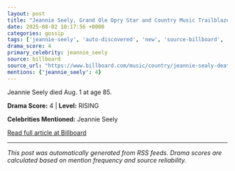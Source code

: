 ```yaml
---
layout: post
title: "Jeannie Seely, Grand Ole Opry Star and Country Music Trailblazer, Dies at 85"
date: 2025-08-02 10:17:56 +0000
categories: gossip
tags: ['jeannie-seely', 'auto-discovered', 'new', 'source-billboard', 'drama-rising']
drama_score: 4
primary_celebrity: jeannie_seely
source: billboard
source_url: "https://www.billboard.com/music/country/jeannie-sealy-death-country-music-singer-dead-85-1236035724/"
mentions: {'jeannie_seely': 4}
---
```


Jeannie Seely died Aug. 1 at age 85.

**Drama Score:** 4 | **Level:** RISING

**Celebrities Mentioned:** Jeannie Seely

[Read full article at Billboard](https://www.billboard.com/music/country/jeannie-sealy-death-country-music-singer-dead-85-1236035724/)

---
*This post was automatically generated from RSS feeds. Drama scores are calculated based on mention frequency and source reliability.*
